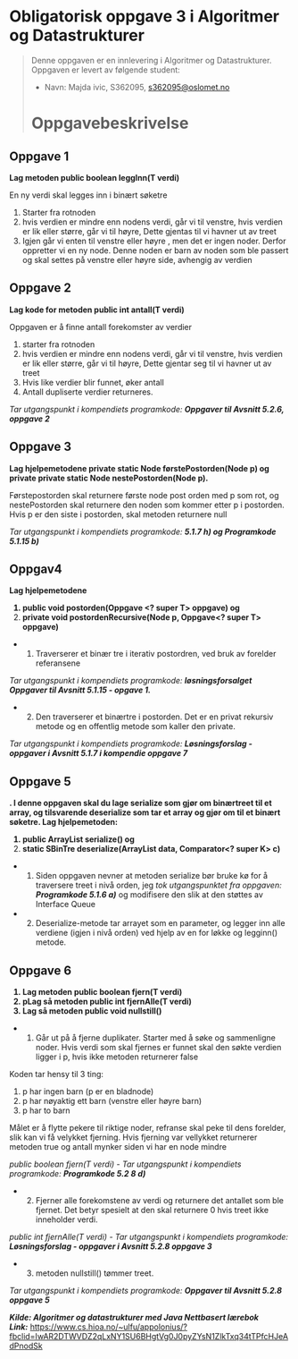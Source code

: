 # Obligatorisk oppgave 3 i Algoritmer og Datastrukturer


> Denne oppgaven er en innlevering i Algoritmer og Datastrukturer. 
> Oppgaven er levert av følgende student:
> * Navn: Majda ivic, S362095, s362095@oslomet.no
>
>
>
> # Oppgavebeskrivelse




## Oppgave 1

<b>Lag metoden public boolean leggInn(T verdi)</b>

En ny verdi skal legges inn i binært søketre

1. Starter fra rotnoden
2. hvis verdien er mindre enn nodens verdi, går vi til venstre, hvis verdien er lik eller større, går vi til høyre, 
Dette gjentas til vi havner ut av treet
3. Igjen går vi enten til venstre eller høyre , men det er ingen noder. Derfor oppretter vi en ny node. Denne noden
er barn av noden som ble passert og skal settes på venstre eller høyre side, avhengig av verdien

 ## Oppgave 2
 
 <b>Lag kode for metoden public int antall(T verdi)</b>


Oppgaven er å finne antall forekomster av verdier 
1. starter fra rotnoden
2. hvis verdien er mindre enn nodens verdi, går vi til venstre, hvis verdien er lik eller større, går vi til høyre,
Dette gjentar seg til vi havner ut av treet
3. Hvis like verdier blir funnet, øker antall
4. Antall dupliserte verdier returneres.

*Tar utgangspunkt i kompendiets programkode: **Oppgaver til Avsnitt 5.2.6, oppgave 2***

 ## Oppgave 3
 
 <b>Lag hjelpemetodene private static <T> Node<T> førstePostorden(Node<T> p) og private 
private static <T> Node<T> nestePostorden(Node<T> p).</b>


 Førstepostorden skal returnere første node post  orden med p som rot, og nestePostorden skal returnere den noden som kommer 
etter p i postorden. Hvis p er den siste i postorden, skal metoden returnere null
 
 *Tar utgangspunkt i kompendiets programkode:  **5.1.7 h) og Programkode 5.1.15 b)***


 ## Oppgav4 
 
 <b>Lag hjelpemetodene 
  1. public void postorden(Oppgave <? super T> oppgave) og 
 2. private void postordenRecursive(Node<T> p, Oppgave<? super T> oppgave) </b>

- 1) Traverserer et binær tre i iterativ postordren, ved bruk av forelder referansene 

 *Tar utgangspunkt i kompendiets programkode: **løsningsforsalget Oppgaver til Avsnitt 5.1.15 - opgave 1.***

- 2) Den traverserer et binærtre i postorden. Det er en privat rekursiv metode og en offentlig metode som kaller den private. 

*Tar utgangspunkt i kompendiets programkode: **Løsningsforslag - oppgaver i Avsnitt 5.1.7 i kompendie oppgave 7***




## Oppgave 5

<b>. I denne oppgaven skal du lage serialize som gjør om binærtreet til et array, og tilsvarende deserialize som tar et array og gjør om til et binært søketre. Lag hjelpemetoden: 
1. public ArrayList<T> serialize() og
2.  static <K> SBinTre<K> deserialize(ArrayList<K> data, Comparator<? super K> c)</b>

- 1)  Siden oppgaven nevner at metoden serialize bør bruke kø for å traversere treet i nivå orden,  jeg  *tok
utgangspunktet fra oppgaven: **Programkode 5.1.6 a)*** og modifisere den slik at den støttes av Interface Queue<E>


- 2) Deserialize-metode tar arrayet som en parameter, og legger inn alle verdiene (igjen i nivå orden) ved hjelp av en for 
løkke og legginn() metode.


## Oppgave 6

<b>

1. Lag metoden public boolean fjern(T verdi)
2. pLag så metoden public int fjernAlle(T verdi)
3. Lag så metoden public void nullstill()

</b>


- 1) Går ut på å fjerne duplikater.
Starter med å søke og sammenligne noder. Hvis verdi som skal fjernes er funnet skal den søkte verdien ligger i p, 
hvis ikke metoden returnerer false

Koden tar hensy til 3 ting:
1. p har ingen barn (p er en bladnode)
2. p har nøyaktig ett barn (venstre eller høyre barn)
3. p har to barn

Målet er å flytte pekere til riktige noder, refranse skal peke til dens forelder, slik kan vi få 
velykket fjerning. Hvis fjerning var vellykket returnerer metoden true og antall mynker siden vi har en node  mindre

*public boolean fjern(T verdi) - Tar utgangspunkt i kompendiets programkode: **Programkode 5.2 8 d)***

- 2) Fjerner alle forekomstene av verdi og returnere det antallet som ble fjernet. Det betyr spesielt at
den skal returnere 0 hvis treet ikke inneholder verdi.

*public int fjernAlle(T verdi) - Tar utgangspunkt i kompendiets programkode: **Løsningsforslag - oppgaver i Avsnitt 5.2.8 oppgave 3***

- 3) metoden  nullstill() tømmer treet.

 *Tar utgangspunkt i kompendiets programkode: **Oppgaver til Avsnitt 5.2.8  oppgave 5***
 
 
 ***Kilde: Algoritmer og datastrukturer med Java Nettbasert lærebok*** </br>
 ***Link:*** https://www.cs.hioa.no/~ulfu/appolonius/?fbclid=IwAR2DTWVDZ2qLxNY1SU6BHgtVg0J0pyZYsN1ZlkTxq34tTPfcHJeAdPnodSk






